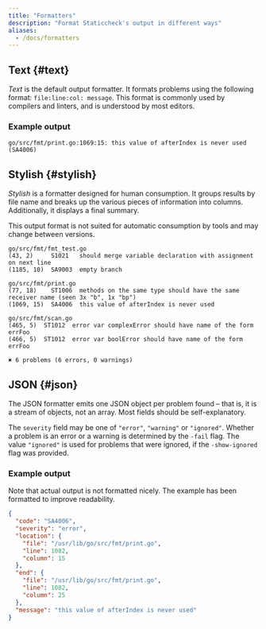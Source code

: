 ```yaml
---
title: "Formatters"
description: "Format Staticcheck's output in different ways"
aliases:
  - /docs/formatters
---
```


## Text {#text}

_Text_ is the default output formatter.
It formats problems using the following format: <code>file:line:col: message</code>.
This format is commonly used by compilers and linters,
and is understood by most editors.

### Example output
<pre><code>go/src/fmt/print.go:1069:15: this value of afterIndex is never used (SA4006)</code></pre>

## Stylish {#stylish}

_Stylish_ is a formatter designed for human consumption.
It groups results by file name
and breaks up the various pieces of information into columns.
Additionally, it displays a final summary.

This output format is not suited for automatic consumption by tools
and may change between versions.

```text
go/src/fmt/fmt_test.go
(43, 2)     S1021   should merge variable declaration with assignment on next line
(1185, 10)  SA9003  empty branch

go/src/fmt/print.go
(77, 18)    ST1006  methods on the same type should have the same receiver name (seen 3x "b", 1x "bp")
(1069, 15)  SA4006  this value of afterIndex is never used

go/src/fmt/scan.go
(465, 5)  ST1012  error var complexError should have name of the form errFoo
(466, 5)  ST1012  error var boolError should have name of the form errFoo

✖ 6 problems (6 errors, 0 warnings)
```

## JSON {#json}

The JSON formatter emits one JSON object per problem found –
that is, it is a stream of objects, not an array.
Most fields should be self-explanatory.

The <code>severity</code> field may be one of
<code>"error"</code>, <code>"warning"</code> or <code>"ignored"</code>.
Whether a problem is an error or a warning is determined by the <code>-fail</code> flag.
The value <code>"ignored"</code> is used for problems that were ignored,
if the <code>-show-ignored</code> flag was provided.

### Example output

Note that actual output is not formatted nicely.
The example has been formatted to improve readability.

```json
{
  "code": "SA4006",
  "severity": "error",
  "location": {
    "file": "/usr/lib/go/src/fmt/print.go",
    "line": 1082,
    "column": 15
  },
  "end": {
    "file": "/usr/lib/go/src/fmt/print.go",
    "line": 1082,
    "column": 25
  },
  "message": "this value of afterIndex is never used"
}
```
